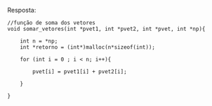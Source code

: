 Resposta:

    //função de soma dos vetores
    void somar_vetores(int *pvet1, int *pvet2, int *pvet, int *np){

        int n = *np;
        int *retorno = (int*)malloc(n*sizeof(int));

        for (int i = 0 ; i < n; i++){

            pvet[i] = pvet1[i] + pvet2[i];
            
        }

    }